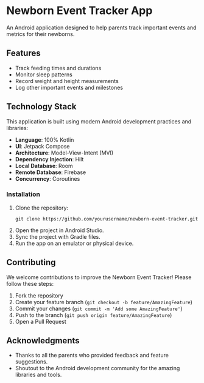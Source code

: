 # Newborn Event Tracker App

An Android application designed to help parents track important events and metrics for their newborns.

## Features

- Track feeding times and durations
- Monitor sleep patterns
- Record weight and height measurements
- Log other important events and milestones

## Technology Stack

This application is built using modern Android development practices and libraries:

- **Language**: 100% Kotlin
- **UI**: Jetpack Compose
- **Architecture**: Model-View-Intent (MVI)
- **Dependency Injection**: Hilt
- **Local Database**: Room
- **Remote Database**: Firebase
- **Concurrency**: Coroutines


### Installation

1. Clone the repository:
   ```
   git clone https://github.com/yourusername/newborn-event-tracker.git
   ```
2. Open the project in Android Studio.
3. Sync the project with Gradle files.
4. Run the app on an emulator or physical device.

## Contributing

We welcome contributions to improve the Newborn Event Tracker! Please follow these steps:

1. Fork the repository
2. Create your feature branch (`git checkout -b feature/AmazingFeature`)
3. Commit your changes (`git commit -m 'Add some AmazingFeature'`)
4. Push to the branch (`git push origin feature/AmazingFeature`)
5. Open a Pull Request

## Acknowledgments

- Thanks to all the parents who provided feedback and feature suggestions.
- Shoutout to the Android development community for the amazing libraries and tools.

